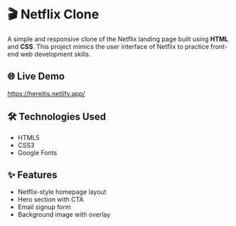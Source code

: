 # 🎬 Netflix Clone

A simple and responsive clone of the Netflix landing page built using **HTML** and **CSS**. This project mimics the user interface of Netflix to practice front-end web development skills.

## 🌐 Live Demo
https://hereitis.netlify.app/

## 🛠️ Technologies Used

- HTML5
- CSS3
- Google Fonts

## ✨ Features

- Netflix-style homepage layout
- Hero section with CTA
- Email signup form
- Background image with overlay
